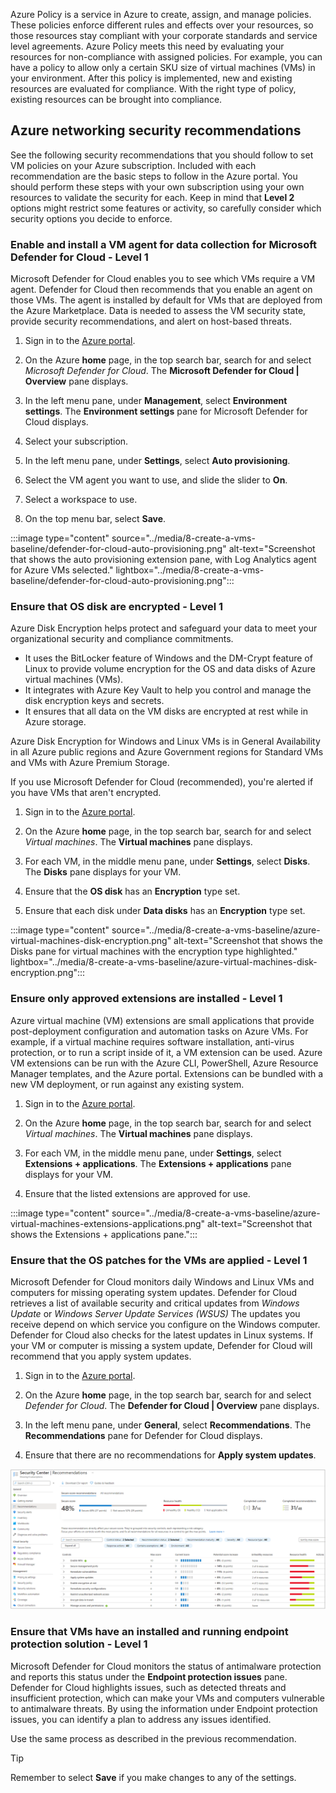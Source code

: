 Azure Policy is a service in Azure to create, assign, and manage policies. These policies enforce different rules and effects over your resources, so those resources stay compliant with your corporate standards and service level agreements. Azure Policy meets this need by evaluating your resources for non-compliance with assigned policies. For example, you can have a policy to allow only a certain SKU size of virtual machines (VMs) in your environment. After this policy is implemented, new and existing resources are evaluated for compliance. With the right type of policy, existing resources can be brought into compliance.

## Azure networking security recommendations

See the following security recommendations that you should follow to set VM policies on your Azure subscription. Included with each recommendation are the basic steps to follow in the Azure portal. You should perform these steps with your own subscription using your own resources to validate the security for each. Keep in mind that **Level 2** options might restrict some features or activity, so carefully consider which security options you decide to enforce.

### Enable and install a VM agent for data collection for Microsoft Defender for Cloud - Level 1

Microsoft Defender for Cloud enables you to see which VMs require a VM agent. Defender for Cloud then recommends that you enable an agent on those VMs. The agent is installed by default for VMs that are deployed from the Azure Marketplace. Data is needed to assess the VM security state, provide security recommendations, and alert on host-based threats.

1. Sign in to the [Azure portal](https://portal.azure.com).

1. On the Azure **home** page, in the top search bar, search for and select *Microsoft Defender for Cloud*. The **Microsoft Defender for Cloud | Overview** pane displays.

1. In the left menu pane, under **Management**, select **Environment settings**. The **Environment settings** pane for Microsoft Defender for Cloud displays.

1. Select your subscription.

1. In the left menu pane, under **Settings**, select **Auto provisioning**.

1. Select the VM agent you want to use, and slide the slider to **On**.

1. Select a workspace to use.

1. On the top menu bar, select **Save**.

:::image type="content" source="../media/8-create-a-vms-baseline/defender-for-cloud-auto-provisioning.png" alt-text="Screenshot that shows the auto provisioning extension pane, with Log Analytics agent for Azure VMs selected." lightbox="../media/8-create-a-vms-baseline/defender-for-cloud-auto-provisioning.png":::

### Ensure that OS disk are encrypted - Level 1

Azure Disk Encryption helps protect and safeguard your data to meet your organizational security and compliance commitments.

- It uses the BitLocker feature of Windows and the DM-Crypt feature of Linux to provide volume encryption for the OS and data disks of Azure virtual machines (VMs).
- It integrates with Azure Key Vault to help you control and manage the disk encryption keys and secrets.
- It ensures that all data on the VM disks are encrypted at rest while in Azure storage.

Azure Disk Encryption for Windows and Linux VMs is in General Availability in all Azure public regions and Azure Government regions for Standard VMs and VMs with Azure Premium Storage.

If you use Microsoft Defender for Cloud (recommended), you're alerted if you have VMs that aren't encrypted.

1. Sign in to the [Azure portal](https://portal.azure.com).

1. On the Azure **home** page, in the top search bar, search for and select *Virtual machines*. The **Virtual machines** pane displays.

1. For each VM, in the middle menu pane, under **Settings**, select **Disks**. The **Disks** pane displays for your VM.

1. Ensure that the **OS disk** has an **Encryption** type set.

1. Ensure that each disk under **Data disks** has an **Encryption** type set.

:::image type="content" source="../media/8-create-a-vms-baseline/azure-virtual-machines-disk-encryption.png" alt-text="Screenshot that shows the Disks pane for virtual machines with the encryption type highlighted." lightbox="../media/8-create-a-vms-baseline/azure-virtual-machines-disk-encryption.png":::

### Ensure only approved extensions are installed - Level 1

Azure virtual machine (VM) extensions are small applications that provide post-deployment configuration and automation tasks on Azure VMs. For example, if a virtual machine requires software installation, anti-virus protection, or to run a script inside of it, a VM extension can be used. Azure VM extensions can be run with the Azure CLI, PowerShell, Azure Resource Manager templates, and the Azure portal. Extensions can be bundled with a new VM deployment, or run against any existing system.

1. Sign in to the [Azure portal](https://portal.azure.com).

1. On the Azure **home** page, in the top search bar, search for and select *Virtual machines*. The **Virtual machines** pane displays.

1. For each VM, in the middle menu pane, under **Settings**, select **Extensions + applications**. The **Extensions + applications** pane displays for your VM.

1. Ensure that the listed extensions are approved for use.

:::image type="content" source="../media/8-create-a-vms-baseline/azure-virtual-machines-extensions-applications.png" alt-text="Screenshot that shows the Extensions + applications pane.":::

### Ensure that the OS patches for the VMs are applied - Level 1

Microsoft Defender for Cloud monitors daily Windows and Linux VMs and computers for missing operating system updates. Defender for Cloud retrieves a list of available security and critical updates from *Windows Update* or *Windows Server Update Services (WSUS)* The updates you receive depend on which service you configure on the Windows computer. Defender for Cloud also checks for the latest updates in Linux systems. If your VM or computer is missing a system update, Defender for Cloud will recommend that you apply system updates.

1. Sign in to the [Azure portal](https://portal.azure.com).

1. On the Azure **home** page, in the top search bar, search for and select *Defender for Cloud*. The **Defender for Cloud | Overview** pane displays.

1. In the left menu pane, under **General**, select **Recommendations**. The **Recommendations** pane for Defender for Cloud displays.

1. Ensure that there are no recommendations for **Apply system updates**.

![Screenshot of Defender for Cloud Recommendations pane.](../media/8-asc-recommend.png)

### Ensure that VMs have an installed and running endpoint protection solution - Level 1

Microsoft Defender for Cloud monitors the status of antimalware protection and reports this status under the **Endpoint protection issues** pane. Defender for Cloud highlights issues, such as detected threats and insufficient protection, which can make your VMs and computers vulnerable to antimalware threats. By using the information under Endpoint protection issues, you can identify a plan to address any issues identified.

Use the same process as described in the previous recommendation.

> [!TIP]
> Remember to select **Save** if you make changes to any of the settings.
